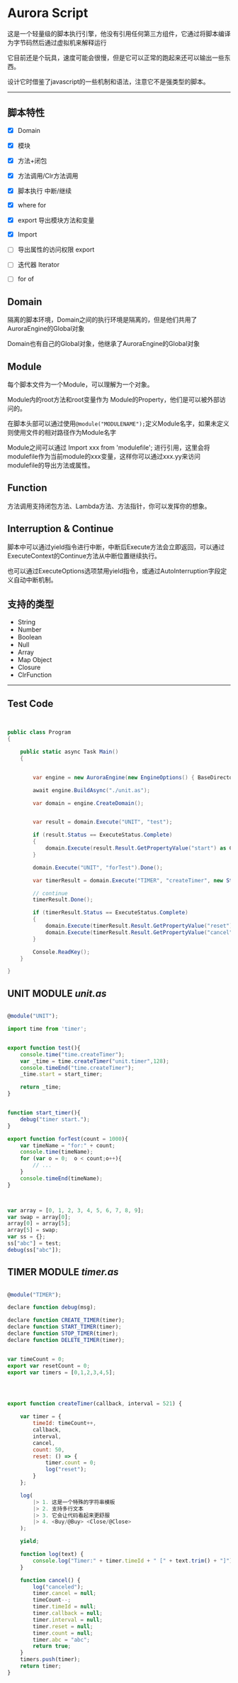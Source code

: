 ﻿# Aurora Script
这是一个轻量级的脚本执行引擎，他没有引用任何第三方组件，它通过将脚本编译为字节码然后通过虚拟机来解释运行

它目前还是个玩具，速度可能会很慢，但是它可以正常的跑起来还可以输出一些东西。

设计它时借鉴了javascript的一些机制和语法，注意它不是强类型的脚本。




---

## 脚本特性 

 - [x] Domain
 - [x] 模块
 - [x] 方法+闭包
 - [x] 方法调用/Clr方法调用
 - [x] 脚本执行 中断/继续
 - [x] where for
 - [x] export 导出模块方法和变量
 - [x] Import
 - [ ] 导出属性的访问权限  export 
 - [ ] 迭代器 Iterator 
 - [ ] for of
 


 

 ## Domain
 隔离的脚本环境，Domain之间的执行环境是隔离的，但是他们共用了AuroraEngine的Global对象

 Domain也有自己的Global对象，他继承了AuroraEngine的Global对象

 ## Module 
 每个脚本文件为一个Module，可以理解为一个对象。

 Module内的root方法和root变量作为 Module的Property，他们是可以被外部访问的。

 在脚本头部可以通过使用`@module("MODULENAME");`定义Module名字，如果未定义则使用文件的相对路径作为Module名字

 Module之间可以通过 Import xxx from 'modulefile'; 进行引用，这里会将modulefile作为当前module的xxx变量，这样你可以通过xxx.yy来访问modulefile的导出方法或属性。

 ## Function
 方法调用支持闭包方法、Lambda方法、方法指针，你可以发挥你的想象。


 ## Interruption & Continue

 脚本中可以通过yield指令进行中断，中断后Execute方法会立即返回，可以通过ExecuteContext的Continue方法从中断位置继续执行。

 也可以通过ExecuteOptions选项禁用yield指令，或通过AutoInterruption字段定义自动中断机制。




 


 ## 支持的类型
 - String
 - Number
 - Boolean
 - Null
 - Array
 - Map Object
 - Closure
 - ClrFunction


 ---

## Test Code

``` csharp


public class Program
{

    public static async Task Main()
    {


        var engine = new AuroraEngine(new EngineOptions() { BaseDirectory = "./var_tests/" });

        await engine.BuildAsync("./unit.as");

        var domain = engine.CreateDomain();


        var result = domain.Execute("UNIT", "test");

        if (result.Status == ExecuteStatus.Complete)
        {
            domain.Execute(result.Result.GetPropertyValue("start") as ClosureFunction).Done();
        }

        domain.Execute("UNIT", "forTest").Done();

        var timerResult = domain.Execute("TIMER", "createTimer", new StringValue("Hello") /* , new NumberValue(500) */);

        // continue
        timerResult.Done();

        if (timerResult.Status == ExecuteStatus.Complete)
        {
            domain.Execute(timerResult.Result.GetPropertyValue("reset") as ClosureFunction);
            domain.Execute(timerResult.Result.GetPropertyValue("cancel") as ClosureFunction);
        }

        Console.ReadKey();
    }

}

```





## UNIT MODULE *unit.as*

``` javascript

@module("UNIT");

import time from 'timer';


export function test(){
	console.time("time.createTimer");
	var _time = time.createTimer("unit.timer",128);
	console.timeEnd("time.createTimer");
	_time.start = start_timer;

	return _time;
}


function start_timer(){
	debug("timer start.");
}

export function forTest(count = 1000){
	var timeName = "for:" + count;
	console.time(timeName);
	for (var o = 0;  o < count;o++){
	    // ...
	}
	console.timeEnd(timeName);
}



var array = [0, 1, 2, 3, 4, 5, 6, 7, 8, 9];
var swap = array[0];
array[0] = array[5];
array[5] = swap;
var ss = {};
ss["abc"] = test;
debug(ss["abc"]);

```


## TIMER MODULE *timer.as*

``` javascript

@module("TIMER");

declare function debug(msg);

declare function CREATE_TIMER(timer);
declare function START_TIMER(timer);
declare function STOP_TIMER(timer);
declare function DELETE_TIMER(timer);


var timeCount = 0;
export var resetCount = 0;
export var timers = [0,1,2,3,4,5];




export function createTimer(callback, interval = 521) {

    var timer = {
        timeId: timeCount++,
        callback,
        interval,
        cancel,
        count: 50,
        reset: () => {
            timer.count = 0;
            log("reset");
        }
    };

    log(
        |> 1. 这是一个特殊的字符串模板
        |> 2. 支持多行文本
        |> 3. 它会让代码看起来更舒服
        |> 4. <Buy/@Buy> <Close/@Close> 
    );

    yield;

    function log(text) {
        console.log("Timer:" + timer.timeId + " [" + text.trim() + "]");
    }

    function cancel() {
        log("canceled");
        timer.cancel = null;
        timeCount--;
        timer.timeId = null;
        timer.callback = null;
        timer.interval = null;
        timer.reset = null;
        timer.count = null;
        timer.abc = "abc";
        return true;
    }
    timers.push(timer);
    return timer;
}


```